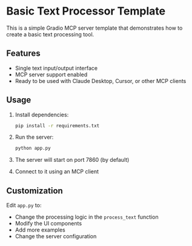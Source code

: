 # Basic Text Processor Template

This is a simple Gradio MCP server template that demonstrates how to create a basic text processing tool.

## Features

- Single text input/output interface
- MCP server support enabled
- Ready to be used with Claude Desktop, Cursor, or other MCP clients

## Usage

1. Install dependencies:
   ```bash
   pip install -r requirements.txt
   ```

2. Run the server:
   ```bash
   python app.py
   ```

3. The server will start on port 7860 (by default)

4. Connect to it using an MCP client

## Customization

Edit `app.py` to:
- Change the processing logic in the `process_text` function
- Modify the UI components
- Add more examples
- Change the server configuration
